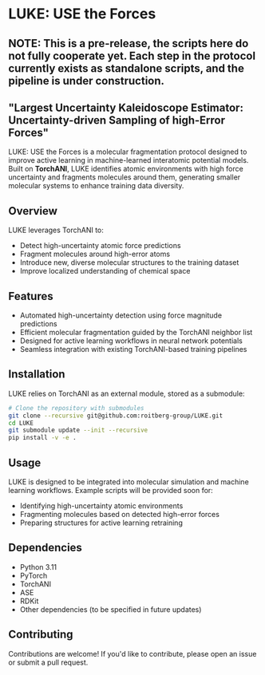 # LUKE: USE the Forces

## NOTE: This is a pre-release, the scripts here do not fully cooperate yet. Each step in the protocol currently exists as standalone scripts, and the pipeline is under construction.

## "Largest Uncertainty Kaleidoscope Estimator: Uncertainty-driven Sampling of high-Error Forces"

LUKE: USE the Forces is a molecular fragmentation protocol designed to improve active learning in machine-learned interatomic potential models. Built on **TorchANI**, LUKE identifies atomic environments with high force uncertainty and fragments molecules around them, generating smaller molecular systems to enhance training data diversity.

## Overview
LUKE leverages TorchANI to:
- Detect high-uncertainty atomic force predictions
- Fragment molecules around high-error atoms
- Introduce new, diverse molecular structures to the training dataset
- Improve localized understanding of chemical space

## Features
- Automated high-uncertainty detection using force magnitude predictions
- Efficient molecular fragmentation guided by the TorchANI neighbor list
- Designed for active learning workflows in neural network potentials
- Seamless integration with existing TorchANI-based training pipelines

## Installation
LUKE relies on TorchANI as an external module, stored as a submodule:
```bash
# Clone the repository with submodules
git clone --recursive git@github.com:roitberg-group/LUKE.git
cd LUKE
git submodule update --init --recursive
pip install -v -e .
```

## Usage

LUKE is designed to be integrated into molecular simulation and machine learning workflows. Example scripts will be provided soon for:

- Identifying high-uncertainty atomic environments
- Fragmenting molecules based on detected high-error forces
- Preparing structures for active learning retraining

## Dependencies

- Python 3.11
- PyTorch
- TorchANI
- ASE
- RDKit
- Other dependencies (to be specified in future updates)

## Contributing

Contributions are welcome! If you'd like to contribute, please open an issue or submit a pull request.
